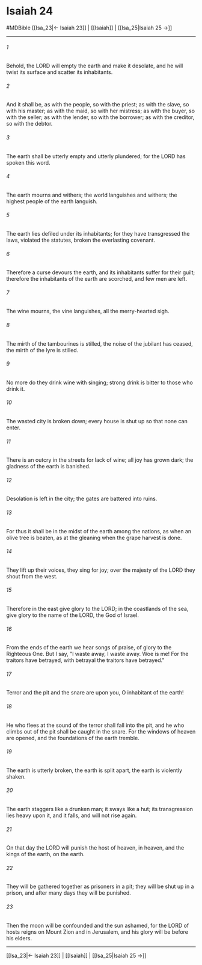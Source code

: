 # Isaiah 24
#MDBible
[[Isa_23|← Isaiah 23]] | [[Isaiah]] | [[Isa_25|Isaiah 25 →]]

***

###### 1 

Behold, the LORD will empty the earth and make it desolate, and he will twist its surface and scatter its inhabitants. 

###### 2 

And it shall be, as with the people, so with the priest; as with the slave, so with his master; as with the maid, so with her mistress; as with the buyer, so with the seller; as with the lender, so with the borrower; as with the creditor, so with the debtor. 

###### 3 

The earth shall be utterly empty and utterly plundered; for the LORD has spoken this word. 

###### 4 

The earth mourns and withers; the world languishes and withers; the highest people of the earth languish. 

###### 5 

The earth lies defiled under its inhabitants; for they have transgressed the laws, violated the statutes, broken the everlasting covenant. 

###### 6 

Therefore a curse devours the earth, and its inhabitants suffer for their guilt; therefore the inhabitants of the earth are scorched, and few men are left. 

###### 7 

The wine mourns, the vine languishes, all the merry-hearted sigh. 

###### 8 

The mirth of the tambourines is stilled, the noise of the jubilant has ceased, the mirth of the lyre is stilled. 

###### 9 

No more do they drink wine with singing; strong drink is bitter to those who drink it. 

###### 10 

The wasted city is broken down; every house is shut up so that none can enter. 

###### 11 

There is an outcry in the streets for lack of wine; all joy has grown dark; the gladness of the earth is banished. 

###### 12 

Desolation is left in the city; the gates are battered into ruins. 

###### 13 

For thus it shall be in the midst of the earth among the nations, as when an olive tree is beaten, as at the gleaning when the grape harvest is done. 

###### 14 

They lift up their voices, they sing for joy; over the majesty of the LORD they shout from the west. 

###### 15 

Therefore in the east give glory to the LORD; in the coastlands of the sea, give glory to the name of the LORD, the God of Israel. 

###### 16 

From the ends of the earth we hear songs of praise, of glory to the Righteous One. But I say, "I waste away, I waste away. Woe is me! For the traitors have betrayed, with betrayal the traitors have betrayed." 

###### 17 

Terror and the pit and the snare are upon you, O inhabitant of the earth! 

###### 18 

He who flees at the sound of the terror shall fall into the pit, and he who climbs out of the pit shall be caught in the snare. For the windows of heaven are opened, and the foundations of the earth tremble. 

###### 19 

The earth is utterly broken, the earth is split apart, the earth is violently shaken. 

###### 20 

The earth staggers like a drunken man; it sways like a hut; its transgression lies heavy upon it, and it falls, and will not rise again. 

###### 21 

On that day the LORD will punish the host of heaven, in heaven, and the kings of the earth, on the earth. 

###### 22 

They will be gathered together as prisoners in a pit; they will be shut up in a prison, and after many days they will be punished. 

###### 23 

Then the moon will be confounded and the sun ashamed, for the LORD of hosts reigns on Mount Zion and in Jerusalem, and his glory will be before his elders. 

***

[[Isa_23|← Isaiah 23]] | [[Isaiah]] | [[Isa_25|Isaiah 25 →]]
